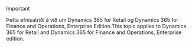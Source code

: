 > [!IMPORTANT]
> <span data-ttu-id="ffe9c-101">Þetta efnisatriði á við um Dynamics 365 for Retail og Dynamics 365 for Finance and Operations, Enterprise Edition.</span><span class="sxs-lookup"><span data-stu-id="ffe9c-101">This topic applies to Dynamics 365 for Retail and Dynamics 365 for Finance and Operations, Enterprise edition.</span></span>
